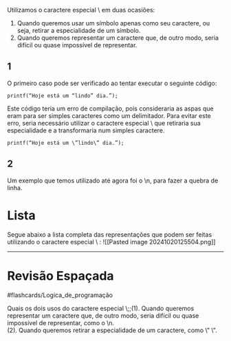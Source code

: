 Utilizamos o caractere especial  \\ em duas ocasiões:
1. Quando queremos usar um símbolo apenas como seu caractere, ou seja, retirar a especialidade de um símbolo.
2. Quando queremos representar um caractere que, de outro modo, seria difícil ou quase impossível de representar.

## 1
O primeiro caso pode ser verificado ao tentar executar o seguinte código:
```
printf(“Hoje está um “lindo” dia.”);
```
Este código teria um erro de compilação, pois consideraria as aspas que eram para ser simples caracteres como um delimitador.
Para evitar este erro, seria necessário utilizar o caractere especial \ que retiraria sua especialidade e a transformaria num simples caractere.
```
printf(“Hoje está um \”lindo\” dia.”);
```

## 2
Um exemplo que temos utilizado até agora foi o \n, para fazer a quebra de linha.

# Lista
Segue abaixo a lista completa das representações que podem ser feitas utilizando o caractere especial \\ :
![[Pasted image 20241020125504.png]]

---
# Revisão Espaçada
#flashcards/Logica_de_programação 

Quais os dois usos do caractere especial \\;;(1). Quando queremos representar um caractere que, de outro modo, seria difícil ou quase impossível de representar, como o \\n.<br>(2). Quando queremos retirar a especialidade de um caractere, como \\" \\".
<!--SR:!2024-10-29,4,270-->

